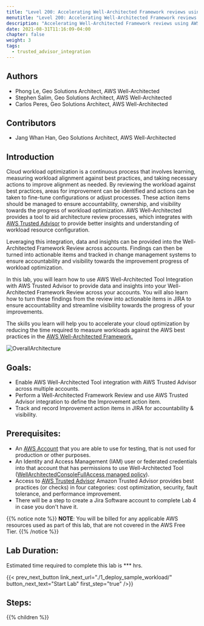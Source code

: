 ```yaml
---
title: "Level 200: Accelerating Well-Architected Framework reviews using AWS Trusted Advisor & JIRA"
menutitle: "Level 200: Accelerating Well-Architected Framework reviews using AWS Trusted Advisor & JIRA"
description: "Accelerating Well-Architected Framework reviews using AWS Trusted Advisor & JIRA"
date: 2021-08-31T11:16:09-04:00
chapter: false
weight: 3
tags:
  - trusted_advisor_integration
---
```

## Authors

* Phong Le, Geo Solutions Architect, AWS Well-Architected
* Stephen Salim, Geo Solutions Architect, AWS Well-Architected
* Carlos Peres, Geo Solutions Architect, AWS Well-Architected

## Contributors
* Jang Whan Han, Geo Solutions Architect, AWS Well-Architected

## Introduction


Cloud workload optimization is a continuous process that involves learning, measuring workload alignment against best practices, and taking necessary actions to improve alignment as needed. By reviewing the workload against best practices, areas for improvement can be identified and actions can be taken to fine-tune configurations or adjust processes. These action items should be managed to ensure accountability, ownership, and visibility towards the progress of workload optimization. AWS Well-Architected provides a tool to aid architecture review processes, which integrates with [AWS Trusted Advisor](https://aws.amazon.com/premiumsupport/technology/trusted-advisor/) to provide better insights and understanding of workload resource configuration.

Leveraging this integration, data and insights can be provided into the Well-Architected Framework Review across accounts. Findings can then be turned into actionable items and tracked in change management systems to ensure accountability and visibility towards the improvement progress of workload optimization.

In this lab, you will learn how to use AWS Well-Architected Tool Integration with AWS Trusted Advisor to provide data and insights into your Well-Architected Framework Review across your accounts. You will also learn how to turn these findings from the review into actionable items in JIRA to ensure accountability and streamline visibility towards the progress of your improvements.

The skills you learn will help you to accelerate your cloud optimization by reducing the time required to measure workloads against the AWS best practices in the [AWS Well-Architected Framework.](https://aws.amazon.com/architecture/well-architected/)


![OverallArchitecture](/watool/200_Accelerating_Well_Architected_Framework_Reviews_using_integrated_AWS_Trusted_Advisor_insights/Images/overall_architecture_00.png)


## Goals:

* Enable AWS Well-Architected Tool integration with AWS Trusted Advisor across multiple accounts.
* Perform a Well-Architected Framework Review and use AWS Trusted Advisor integration to define the Improvement action item.
* Track and record Improvement action items in JIRA for accountability & visibility.

## Prerequisites:

* An [AWS Account](https://portal.aws.amazon.com/gp/aws/developer/registration/index.html) that you are able to use for testing, that is not used for production or other purposes.
* An Identity and Access Management (IAM) user or federated credentials into that account that has permissions to use Well-Architected Tool ([WellArchitectedConsoleFullAccess managed policy](https://docs.aws.amazon.com/wellarchitected/latest/userguide/security_iam_id-based-policy-examples.html#security_iam_id-based-policy-examples-full-access)).
* Access to [AWS Trusted Advisor](https://aws.amazon.com/premiumsupport/knowledge-center/trusted-advisor-intro/) Amazon Trusted Advisor provides best practices (or checks) in four categories: cost optimization, security, fault tolerance, and performance improvement.
* There will be a step to create a Jira Software account to complete Lab 4 in case you don't have it.

{{% notice note %}}
**NOTE**: You will be billed for any applicable AWS resources used as part of this lab, that are not covered in the AWS Free Tier.
{{% /notice %}}

## Lab Duration:
Estimated time required to complete this lab is *** hrs.

{{< prev_next_button link_next_url="./1_deploy_sample_workload/" button_next_text="Start Lab" first_step="true" />}}

## Steps:
{{% children  %}}
